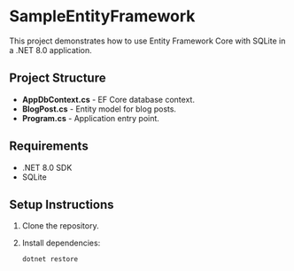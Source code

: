 # SampleEntityFramework

This project demonstrates how to use Entity Framework Core with SQLite in a .NET 8.0 application.

## Project Structure

- **AppDbContext.cs** - EF Core database context.
- **BlogPost.cs** - Entity model for blog posts.
- **Program.cs** - Application entry point.

## Requirements

- .NET 8.0 SDK
- SQLite

## Setup Instructions

1. Clone the repository.
2. Install dependencies:

   ```bash
   dotnet restore
